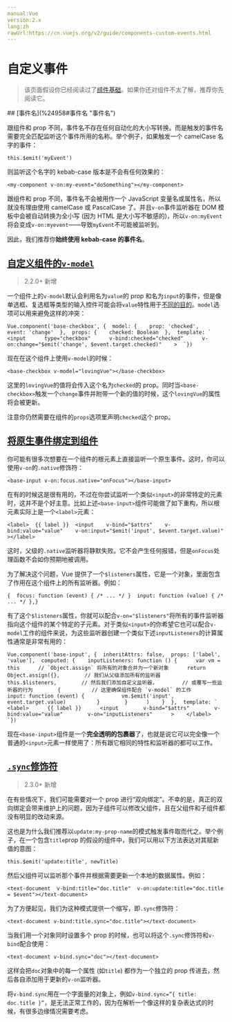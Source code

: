 ```yaml
---
manual:Vue
version:2.x
lang:zh
rawUrl:https://cn.vuejs.org/v2/guide/components-custom-events.html
---
```



# 自定义事件
<blockquote>

该页面假设你已经阅读过了[组件基础](%24818 "")。如果你还对组件不太了解，推荐你先阅读它。

</blockquote>
## [事件名](%24958#事件名 "事件名")<a name="事件名"></a>


跟组件和 prop 不同，事件名不存在任何自动化的大小写转换。而是触发的事件名需要完全匹配监听这个事件所用的名称。举个例子，如果触发一个 camelCase 名字的事件：


```
this.$emit('myEvent')
``` 



则监听这个名字的 kebab-case 版本是不会有任何效果的：


```
<my-component v-on:my-event="doSomething"></my-component>
``` 



跟组件和 prop 不同，事件名不会被用作一个 JavaScript 变量名或属性名，所以就没有理由使用 camelCase 或 PascalCase 了。并且`v-on`事件监听器在 DOM 模板中会被自动转换为全小写 (因为 HTML 是大小写不敏感的)，所以`v-on:myEvent`将会变成`v-on:myevent`——导致`myEvent`不可能被监听到。



因此，我们推荐你**始终使用 kebab-case 的事件名**。


## [自定义组件的`v-model`](%24958#自定义组件的-v-model "自定义组件的 v-model")<a name="自定义组件的-v-model"></a>
<blockquote>

2.2.0+ 新增

</blockquote>

一个组件上的`v-model`默认会利用名为`value`的 prop 和名为`input`的事件，但是像单选框、复选框等类型的输入控件可能会将`value`特性用于[不同的目的](%25186 "")。`model`选项可以用来避免这样的冲突：


```
Vue.component('base-checkbox', {  model: {    prop: 'checked',    event: 'change'  },  props: {    checked: Boolean  },  template: `    <input      type="checkbox"      v-bind:checked="checked"      v-on:change="$emit('change', $event.target.checked)"    >  `})
``` 



现在在这个组件上使用`v-model`的时候：


```
<base-checkbox v-model="lovingVue"></base-checkbox>
``` 



这里的`lovingVue`的值将会传入这个名为`checked`的 prop。同时当`<base-checkbox>`触发一个`change`事件并附带一个新的值的时候，这个`lovingVue`的属性将会被更新。



注意你仍然需要在组件的`props`选项里声明`checked`这个 prop。


## [将原生事件绑定到组件](%24958#将原生事件绑定到组件 "将原生事件绑定到组件")<a name="将原生事件绑定到组件"></a>


你可能有很多次想要在一个组件的根元素上直接监听一个原生事件。这时，你可以使用`v-on`的`.native`修饰符：


```
<base-input v-on:focus.native="onFocus"></base-input>
``` 



在有的时候这是很有用的，不过在你尝试监听一个类似`<input>`的非常特定的元素时，这并不是个好主意。比如上述`<base-input>`组件可能做了如下重构，所以根元素实际上是一个`<label>`元素：


```
<label>  {{ label }}  <input    v-bind="$attrs"    v-bind:value="value"    v-on:input="$emit('input', $event.target.value)"  ></label>
``` 



这时，父级的`.native`监听器将静默失败。它不会产生任何报错，但是`onFocus`处理函数不会如你预期地被调用。



为了解决这个问题，Vue 提供了一个`$listeners`属性，它是一个对象，里面包含了作用在这个组件上的所有监听器。例如：


```
{  focus: function (event) { /* ... */ }  input: function (value) { /* ... */ },}
``` 



有了这个`$listeners`属性，你就可以配合`v-on="$listeners"`将所有的事件监听器指向这个组件的某个特定的子元素。对于类似`<input>`的你希望它也可以配合`v-model`工作的组件来说，为这些监听器创建一个类似下述`inputListeners`的计算属性通常是非常有用的：


```
Vue.component('base-input', {  inheritAttrs: false,  props: ['label', 'value'],  computed: {    inputListeners: function () {      var vm = this      // `Object.assign` 将所有的对象合并为一个新对象      return Object.assign({},        // 我们从父级添加所有的监听器        this.$listeners,        // 然后我们添加自定义监听器，        // 或覆写一些监听器的行为        {          // 这里确保组件配合 `v-model` 的工作          input: function (event) {            vm.$emit('input', event.target.value)          }        }      )    }  },  template: `    <label>      {{ label }}      <input        v-bind="$attrs"        v-bind:value="value"        v-on="inputListeners"      >    </label>  `})
``` 



现在`<base-input>`组件是一个**完全透明的包裹器**了，也就是说它可以完全像一个普通的`<input>`元素一样使用了：所有跟它相同的特性和监听器的都可以工作。


## [`.sync`修饰符](%24958#sync-修饰符 ".sync 修饰符")<a name="sync-修饰符"></a>
<blockquote>

2.3.0+ 新增

</blockquote>

在有些情况下，我们可能需要对一个 prop 进行“双向绑定”。不幸的是，真正的双向绑定会带来维护上的问题，因为子组件可以修改父组件，且在父组件和子组件都没有明显的改动来源。



这也是为什么我们推荐以`update:my-prop-name`的模式触发事件取而代之。举个例子，在一个包含`title`prop 的假设的组件中，我们可以用以下方法表达对其赋新值的意图：


```
this.$emit('update:title', newTitle)
``` 



然后父组件可以监听那个事件并根据需要更新一个本地的数据属性。例如：


```
<text-document  v-bind:title="doc.title"  v-on:update:title="doc.title = $event"></text-document>
``` 



为了方便起见，我们为这种模式提供一个缩写，即`.sync`修饰符：


```
<text-document v-bind:title.sync="doc.title"></text-document>
``` 



当我们用一个对象同时设置多个 prop 的时候，也可以将这个`.sync`修饰符和`v-bind`配合使用：


```
<text-document v-bind.sync="doc"></text-document>
``` 



这样会把`doc`对象中的每一个属性 (如`title`) 都作为一个独立的 prop 传进去，然后各自添加用于更新的`v-on`监听器。



将`v-bind.sync`用在一个字面量的对象上，例如`v-bind.sync=”{ title: doc.title }”`，是无法正常工作的，因为在解析一个像这样的复杂表达式的时候，有很多边缘情况需要考虑。


